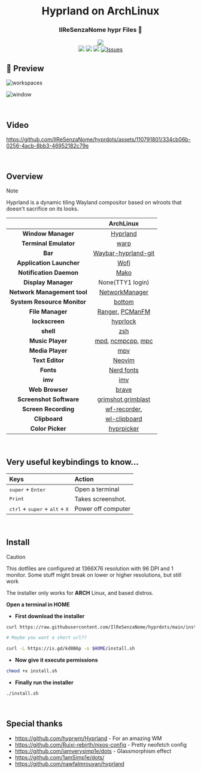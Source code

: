 <h1 align="center">Hyprland on ArchLinux</h1>

<div align="center">
    <h3> IlReSenzaNome hypr Files 📁</h3>
    <img src="https://readme-typing-svg.demolab.com?font=Iosevka+Nerd+Font&weight=900&pause=1000&color=6791C9&background=0C0E0F00&center=true&vCenter=true&width=435&lines=A+place++I+store+my+Aesthetic+Customizations" />
</div>

<div align="center">
<img src="https://img.shields.io/github/last-commit/IlReSenzaNome/hyprdots?style=for-the-badge&logo=github&color=a6da95&logoColor=D9E0EE&labelColor=302D41"/>
<img src="https://img.shields.io/github/repo-size/IlReSenzaNome/hyprdots?style=for-the-badge&logo=dropbox&color=7dc4e4&logoColor=D9E0EE&labelColor=302D41"/>
<img src="https://img.shields.io/github/license/IlReSenzaNome/hyprdots?style=for-the-badge&logo=powerpages&color=cba6f7&logoColor=D9E0EE&labelColor=302D41"/>
<a href="https://github.com/IlReSenzaNome/hyprdots/issues">
<img alt="Issues" src="https://img.shields.io/github/issues/IlReSenzaNome/hyprdots?style=for-the-badge&logo=bilibili&color=5E81AC&logoColor=D9E0EE&labelColor=252733" />
</a>
</div>

## 🌟 Preview

![workspaces](https://github.com/IlReSenzaNome/hyprdots/assets/110791801/94021b92-2758-4646-a0d4-d0b9824ffefd)

![window](https://github.com/IlReSenzaNome/hyprdots/assets/110791801/ef7ce291-6975-4652-bf62-8b3759f033e0)

<br />

## Video

https://github.com/IlReSenzaNome/hyprdots/assets/110791801/334cb06b-0256-4acb-8bb3-46952182c79e

<br />

## Overview

> [!NOTE]
> Hyprland is a dynamic tiling Wayland compositor based on wlroots that doesn't sacrifice on its looks.

|                             |                                                                    ArchLinux                                                                    |
| :-------------------------: | :---------------------------------------------------------------------------------------------------------------------------------------------: |
|     **Window Manager**      |                                                        [Hyprland](https://hyprland.org)                                                         |
|    **Terminal Emulator**    |                                                          [warp](https://www.warp.dev)                                                           |
|           **Bar**           |                                            [Waybar-hyprland-git](https://github.com/Alexays/Waybar)                                             |
|  **Application Launcher**   |                                                    [Wofi](https://github.com/chmouel/mounch)                                                    |
|   **Notification Daemon**   |                                                    [Mako](https://github.com/emersion/mako)                                                     |
|     **Display Manager**     |                                                                None(TTY1 login)                                                                 |
| **Network Management tool** |                                                  [NetworkManager](https://networkmanager.dev/)                                                  |
| **System Resource Monitor** |                                                [bottom](https://github.com/ClementTsang/bottom)                                                 |
|      **File Manager**       |                             [Ranger](https://github.com/ranger/ranger), [PCManFM](https://github.com/lxde/pcmanfm)                              |
|       **lockscreen**        |                                         [hyprlock](https://wiki.hyprland.org/Hypr-Ecosystem/hyprlock/)                                          |
|          **shell**          |                                                           [zsh](https://www.zsh.org)                                                            |
|      **Music Player**       | [mpd](https://github.com/MusicPlayerDaemon/MPD), [ncmpcpp](https://github.com/ncmpcpp/ncmpcpp), [mpc](https://github.com/MusicPlayerDaemon/mpc) |
|      **Media Player**       |                                            [mpv](https://wiki.hyprland.org/Hypr-Ecosystem/hyprlock/)                                            |
|       **Text Editor**       |                                                   [Neovim](https://github.com/neovim/neovim)                                                    |
|          **Fonts**          |                                              [Nerd fonts](https://github.com/ryanoasis/nerd-fonts)                                              |
|           **imv**           |                                                        [imv](https://sr.ht/~exec64/imv/)                                                        |
|       **Web Browser**       |                                                [brave](https://aur.archlinux.org/packages/brave)                                                |
|   **Screenshot Software**   |             [grimshot](https://github.com/swaywm/sway/blob/master/contrib/grimshot),[grimblast](https://github.com/hyprwm/contrib)              |
|    **Screen Recording**     |                                             [wf-recorder](https://github.com/ammen99/wf-recorder),                                              |
|        **Clipboard**        |                                             [wl-clipboard](https://github.com/bugaevc/wl-clipboard)                                             |
|      **Color Picker**       |                                               [hyprpicker](https://github.com/hyprwm/hyprpicker)                                                |

<br />

## Very useful keybindings to know...

| Keys                                                                   | Action              |
| :--------------------------------------------------------------------- | :------------------ |
| <kbd>super</kbd> + <kbd>Enter</kbd><br>                                | Open a terminal<br> |
| <kbd>Print</kbd>                                                       | Takes screenshot.   |
| <kbd>ctrl</kbd> + <kbd>super</kbd> + <kbd>alt</kbd> + <kbd>X</kbd><br> | Power off computer  |

<br />

## Install

> [!CAUTION]
> This dotfiles are configured at 1366X76 resolution with 96 DPI and 1 monitor. Some stuff might break on lower or higher resolutions, but still work

The installer only works for **ARCH** Linux, and based distros.

<b>Open a terminal in HOME</b>

- **First download the installer**

```sh
curl https://raw.githubusercontent.com/IlReSenzaNome/hyprdots/main/install.sh -o $HOME/install.sh

# Maybe you want a short url??

curl -L https://is.gd/kd8B6p -o $HOME/install.sh
```

- **Now give it execute permissions**

```sh
chmod +x install.sh
```

- **Finally run the installer**

```sh
./install.sh
```

<br />

## Special thanks

- https://github.com/hyprwm/Hyprland - For an amazing WM
- https://github.com/Ruixi-rebirth/nixos-config - Pretty neofetch config
- https://github.com/iamverysimp1e/dots - Glassmorphism effect
- https://github.com/1amSimp1e/dots/
- https://github.com/nawfalmrouyan/hyprland
